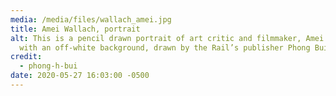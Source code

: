 ```yaml
---
media: /media/files/wallach_amei.jpg
title: Amei Wallach, portrait
alt: This is a pencil drawn portrait of art critic and filmmaker, Amei Wallach
  with an off-white background, drawn by the Rail’s publisher Phong Bui.
credit:
  - phong-h-bui
date: 2020-05-27 16:03:00 -0500
---
```

